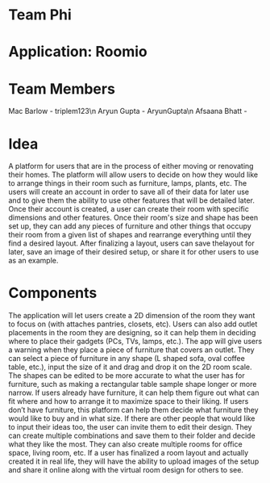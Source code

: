 # Team Phi

# Application: Roomio

# Team Members
Mac Barlow - triplem123\n
Aryun Gupta - AryunGupta\n
Afsaana Bhatt - 

# Idea
A platform for users that are in the process of either moving or renovating their homes. The platform will allow users to decide on how they would like to arrange things in their room such as furniture, lamps, plants, etc. The users will create an account in order to save all of their data for later use and to give them the ability to use other features that will be detailed later. Once their account is created, a user can create their room with specific dimensions and other features. Once their room's size and shape has been set up, they can add any pieces of furniture and other things that occupy their room from a given list of shapes and rearrange everything until they find a desired layout. After finalizing a layout, users can save thelayout for later, save an image of their desired setup, or share it for other users to use as an example. 

# Components
The application will let users create a 2D dimension of the room they want to focus on (with attaches pantries, closets, etc). Users can also add outlet placements in the room they are designing, so it can help them in deciding where to place their gadgets (PCs, TVs, lamps, etc.). The app will give users a warning when they place a piece of furniture that covers an outlet. They can select a piece of furniture in any shape (L shaped sofa, oval coffee table, etc.), input the size of it and drag and drop it on the 2D room scale. The shapes can be edited to be more accurate to what the user has for furniture, such as making a rectangular table sample shape longer or more narrow. If users already have furniture, it can help them figure out what can fit where and how to arrange it to maximize space to their liking. If users don’t have furniture, this platform can help them decide what furniture they would like to buy and in what size. If there are other people that would like to input their ideas too, the user can invite them to edit their design. They can create multiple combinations and save them to their folder and decide what they like the most. They can also create multiple rooms for office space, living room, etc. If a user has finalized a room layout and actually created it in real life, they will have the ability to upload images of the setup and share it online along with the virtual room design for others to see. 
